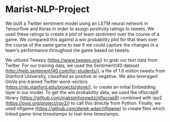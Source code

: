 # Marist-NLP-Project

We built a Twitter sentiment model using an LSTM neural network in Tensorflow and Keras in order to assign positivity ratings to tweets. We used these ratings to create a plot of team sentiment over the course of a game. We compared this against a win probability plot for that team over the course of the same game to see if we could capture the changes in a team's performance throughout the game based on tweets. 

We utilized Tweepy (https://www.tweepy.org/) to grab our text data from Twitter. For our training data, we used the Sentiment140 dataset (http://help.sentiment140.com/for-students/), a file of 1.6 million tweets from Stanford University, classified as positive or negative. We also leveraged GloVe pre-trained Twitter word-vectors (https://nlp.stanford.edu/projects/glove/), to create an initial Embedding layer in our model. To get the win probability data, we used the nflscrapR library (https://github.com/maksimhorowitz/nflscrapR) combined with rpy2 (https://pypi.org/project/rpy2/) to call this directly from Python. Finally, we used nflgame (https://github.com/derek-adair/nflgame) to create files which linked game-time timestamps to real-time timestamps.
